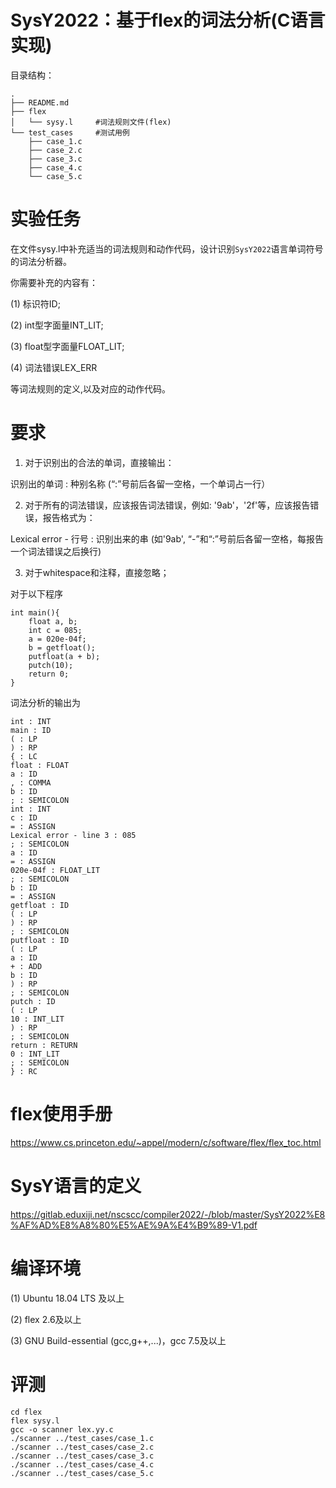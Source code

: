 # SysY2022：基于flex的词法分析(C语言实现)

目录结构：
```
.
├── README.md   
├── flex
│   └── sysy.l     #词法规则文件(flex)
└── test_cases     #测试用例
    ├── case_1.c   
    ├── case_2.c
    ├── case_3.c
    ├── case_4.c
    └── case_5.c
``` 

# 实验任务
        
在文件sysy.l中补充适当的词法规则和动作代码，设计识别`SysY2022`语言单词符号的词法分析器。

你需要补充的内容有：
        
(1) 标识符ID;
        
(2) int型字面量INT_LIT;
        
(3) float型字面量FLOAT_LIT;
        
(4) 词法错误LEX_ERR

等词法规则的定义,以及对应的动作代码。

# 要求

1. 对于识别出的合法的单词，直接输出：

识别出的单词 : 种别名称  (“:”号前后各留一空格，一个单词占一行）

2. 对于所有的词法错误，应该报告词法错误，例如: '9ab'，'2f'等，应该报告错误，报告格式为：

Lexical error - 行号 : 识别出来的串  (如'9ab', “-”和“:”号前后各留一空格，每报告一个词法错误之后换行)

3. 对于whitespace和注释，直接忽略；

对于以下程序
```
int main(){
    float a, b;
    int c = 085;
    a = 020e-04f;
    b = getfloat();
    putfloat(a + b);
    putch(10);
    return 0;
}
```
词法分析的输出为
```
int : INT
main : ID
( : LP
) : RP
{ : LC
float : FLOAT
a : ID
, : COMMA
b : ID
; : SEMICOLON
int : INT
c : ID
= : ASSIGN
Lexical error - line 3 : 085
; : SEMICOLON
a : ID
= : ASSIGN
020e-04f : FLOAT_LIT
; : SEMICOLON
b : ID
= : ASSIGN
getfloat : ID
( : LP
) : RP
; : SEMICOLON
putfloat : ID
( : LP
a : ID
+ : ADD
b : ID
) : RP
; : SEMICOLON
putch : ID
( : LP
10 : INT_LIT
) : RP
; : SEMICOLON
return : RETURN
0 : INT_LIT
; : SEMICOLON
} : RC
```

# flex使用手册

https://www.cs.princeton.edu/~appel/modern/c/software/flex/flex_toc.html

# SysY语言的定义

 https://gitlab.eduxiji.net/nscscc/compiler2022/-/blob/master/SysY2022%E8%AF%AD%E8%A8%80%E5%AE%9A%E4%B9%89-V1.pdf
 
# 编译环境

(1) Ubuntu 18.04 LTS 及以上

(2) flex 2.6及以上

(3) GNU Build-essential (gcc,g++,...)，gcc 7.5及以上

# 评测

```
cd flex
flex sysy.l
gcc -o scanner lex.yy.c
./scanner ../test_cases/case_1.c
./scanner ../test_cases/case_2.c
./scanner ../test_cases/case_3.c
./scanner ../test_cases/case_4.c
./scanner ../test_cases/case_5.c
```


